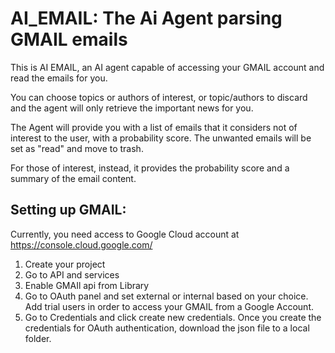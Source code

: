 # AI_EMAIL: The Ai Agent parsing GMAIL emails

This is AI EMAIL, an AI agent capable of accessing your GMAIL account and read the emails for you.

You can choose topics or authors of interest, or topic/authors to discard and the agent will only retrieve the important news for you.

The Agent will provide you with a list of emails that it considers not of interest to the user, with a probability score. 
The unwanted emails will be set as "read" and move to trash.

For those of interest, instead, it provides the probability score and a summary of the email content.


## Setting up GMAIL:
Currently, you need access to  Google Cloud account at https://console.cloud.google.com/

1) Create your project 
2) Go to API and services
3) Enable GMAIl api from Library
4) Go to OAuth panel and set external or internal based on your choice. Add trial users in order to access your GMAIL from a Google Account.
5) Go to Credentials and click create new credentials. Once you create the credentials for OAuth authentication, download the json file to a local folder.
